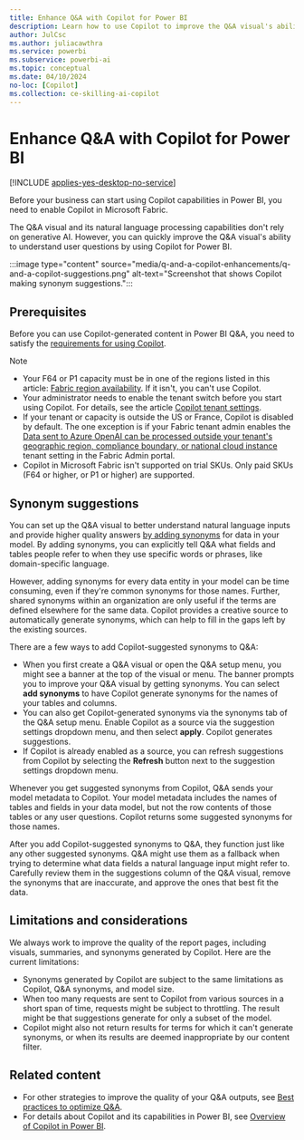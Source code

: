 ```yaml
---
title: Enhance Q&A with Copilot for Power BI
description: Learn how to use Copilot to improve the Q&A visual's ability to understand user questions by adding synonyms.
author: JulCsc
ms.author: juliacawthra
ms.service: powerbi
ms.subservice: powerbi-ai
ms.topic: conceptual
ms.date: 04/10/2024
no-loc: [Copilot]
ms.collection: ce-skilling-ai-copilot
---
```

# Enhance Q&A with Copilot for Power BI

[!INCLUDE [applies-yes-desktop-no-service](../includes/applies-yes-desktop-no-service.md)]

Before your business can start using Copilot capabilities in Power BI, you need to enable Copilot in Microsoft Fabric.

The Q&A visual and its natural language processing capabilities don't rely on generative AI. However, you can quickly improve the Q&A visual's ability to understand user questions by using Copilot for Power BI.

:::image type="content" source="media/q-and-a-copilot-enhancements/q-and-a-copilot-suggestions.png" alt-text="Screenshot that shows Copilot making synonym suggestions.":::

## Prerequisites

Before you can use Copilot-generated content in Power BI Q&A, you need to satisfy the [requirements for using Copilot](../create-reports/copilot-introduction.md#copilot-requirements).

> [!NOTE]
>
> - Your F64 or P1 capacity must be in one of the regions listed in this article: [Fabric region availability](/fabric/admin/region-availability). If it isn't, you can't use Copilot.
> - Your administrator needs to enable the tenant switch before you start using Copilot. For details, see the article [Copilot tenant settings](/fabric/admin/service-admin-portal-copilot).
> - If your tenant or capacity is outside the US or France, Copilot is disabled by default. The one exception is if your Fabric tenant admin enables the [Data sent to Azure OpenAI can be processed outside your tenant's geographic region, compliance boundary, or national cloud instance](/fabric/admin/service-admin-portal-copilot) tenant setting in the Fabric Admin portal.
> - Copilot in Microsoft Fabric isn't supported on trial SKUs. Only paid SKUs (F64 or higher, or P1 or higher) are supported.

## Synonym suggestions

You can set up the Q&A visual to better understand natural language inputs and provide higher quality answers [by adding synonyms](q-and-a-tooling-intro.md#field-synonyms) for data in your model. By adding synonyms, you can explicitly tell Q&A what fields and tables people refer to when they use specific words or phrases, like domain-specific language.

However, adding synonyms for every data entity in your model can be time consuming, even if they're common synonyms for those names. Further, shared synonyms within an organization are only useful if the terms are defined elsewhere for the same data. Copilot provides a creative source to automatically generate synonyms, which can help to fill in the gaps left by the existing sources.

There are a few ways to add Copilot-suggested synonyms to Q&A:

- When you first create a Q&A visual or open the Q&A setup menu, you might see a banner at the top of the visual or menu. The banner prompts you to improve your Q&A visual by getting synonyms. You can select **add synonyms** to have Copilot generate synonyms for the names of your tables and columns.
- You can also get Copilot-generated synonyms via the synonyms tab of the Q&A setup menu. Enable Copilot as a source via the suggestion settings dropdown menu, and then select **apply**. Copilot generates suggestions.
- If Copilot is already enabled as a source, you can refresh suggestions from Copilot by selecting the **Refresh** button next to the suggestion settings dropdown menu.

Whenever you get suggested synonyms from Copilot, Q&A sends your model metadata to Copilot. Your model metadata includes the names of tables and fields in your data model, but not the row contents of those tables or any user questions. Copilot returns some suggested synonyms for those names.

After you add Copilot-suggested synonyms to Q&A, they function just like any other suggested synonyms. Q&A might use them as a fallback when trying to determine what data fields a natural language input might refer to. Carefully review them in the suggestions column of the Q&A visual, remove the synonyms that are inaccurate, and approve the ones that best fit the data.

## Limitations and considerations

We always work to improve the quality of the report pages, including visuals, summaries, and synonyms generated by Copilot. Here are the current limitations:

- Synonyms generated by Copilot are subject to the same limitations as Copilot, Q&A synonyms, and model size.
- When too many requests are sent to Copilot from various sources in a short span of time, requests might be subject to throttling. The result might be that suggestions generate for only a subset of the model.
- Copilot might also not return results for terms for which it can't generate synonyms, or when its results are deemed inappropriate by our content filter.

## Related content

- For other strategies to improve the quality of your Q&A outputs, see [Best practices to optimize Q&A](q-and-a-best-practices.md).
- For details about Copilot and its capabilities in Power BI, see [Overview of Copilot in Power BI](../create-reports/copilot-introduction.md).
